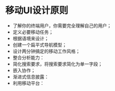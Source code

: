# 移动UI设计原则
* 了解你的终端用户，你需要完全理解自己的用户；
* 定义必要移动任务；
* 根据语境来设计；
* 创建一个扁平式导航模型；
* 设计两分钟搞定的移动工作风格；
* 整合分析能力：
* 简化搜索要求，将搜索要求简化为单一字段；
* 嵌入协作；
* 渐进式信息披露：
* 利用移动平台：
